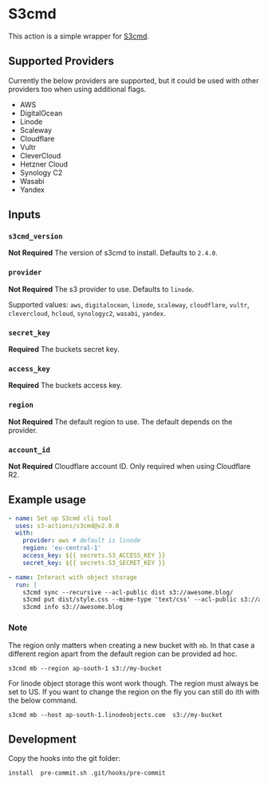 # S3cmd

This action is a simple wrapper for [S3cmd](https://github.com/s3tools/s3cmd).

## Supported Providers

Currently the below providers are supported, but it could be used with
other providers too when using additional flags.

- AWS
- DigitalOcean
- Linode
- Scaleway
- Cloudflare
- Vultr
- CleverCloud
- Hetzner Cloud
- Synology C2
- Wasabi
- Yandex

## Inputs

### `s3cmd_version`

**Not Required** The version of s3cmd to install. Defaults to `2.4.0`.

### `provider`

**Not Required** The s3 provider to use. Defaults to `linode`.

Supported values: `aws`, `digitalocean`, `linode`, `scaleway`,
`cloudflare`, `vultr`, `clevercloud`, `hcloud`, `synologyc2`, `wasabi`,
`yandex`.

### `secret_key`

**Required**  The buckets secret key.

### `access_key`

**Required**  The buckets access key.

### `region`

**Not Required** The default region to use. The default depends on the provider.

### `account_id`

**Not Required** Cloudflare account ID. Only required when using
Cloudflare R2.

## Example usage

```yaml
- name: Set up S3cmd cli tool
  uses: s3-actions/s3cmd@v2.0.0
  with:
    provider: aws # default is linode
    region: 'eu-central-1'
    access_key: ${{ secrets.S3_ACCESS_KEY }}
    secret_key: ${{ secrets.S3_SECRET_KEY }}

- name: Interact with object storage
  run: |
    s3cmd sync --recursive --acl-public dist s3://awesome.blog/
    s3cmd put dist/style.css --mime-type 'text/css' --acl-public s3://awesome.blog/style.css
    s3cmd info s3://awesome.blog
```

### Note

The region only matters when creating a new bucket with `mb`. In that
case a different region apart from the default region can be provided ad
hoc.

```console
s3cmd mb --region ap-south-1 s3://my-bucket
```

For linode object storage this wont work though. The region must always
be set to US. If you want to change the region on the fly you can still
do ith with the below command.

```console
s3cmd mb --host ap-south-1.linodeobjects.com  s3://my-bucket
```

## Development

Copy the hooks into the git folder:

```shell
install  pre-commit.sh .git/hooks/pre-commit
```
